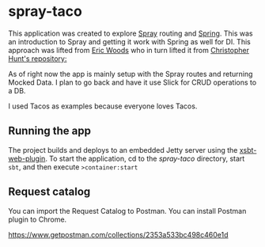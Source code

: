 spray-taco
=============

This application was created to explore [Spray](http://spray.io/) routing and [Spring](http://spring.io/). This was an introduction to Spray and getting it work with Spring as well for DI. This approach was lifted from [Eric Woods](https://github.com/ewoods/spray-moviedb) who in turn lifted it
from [Christopher Hunt's repository:](https://github.com/huntc/akka-spring/blob/ba6704703efa45c9c638c3ac3b4b07f022d061ec/src/main/scala/org/typesafe/Akkaspring.scala#L48)

As of right now the app is mainly setup with the Spray routes and returning Mocked Data. I plan to go back and have it use Slick for CRUD operations to a DB.

I used Tacos as examples because everyone loves Tacos. 

Running the app
---------------
The project builds and deploys to an embedded Jetty server using the [xsbt-web-plugin](https://github.com/JamesEarlDouglas/xsbt-web-plugin).
To start the application, cd to the *spray-taco* directory, start `sbt`, and then execute `>container:start`


Request catalog
---------------

You can import the Request Catalog to Postman. You can install Postman plugin to Chrome.

https://www.getpostman.com/collections/2353a533bc498c460e1d





